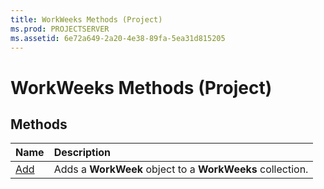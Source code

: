 ```yaml
---
title: WorkWeeks Methods (Project)
ms.prod: PROJECTSERVER
ms.assetid: 6e72a649-2a20-4e38-89fa-5ea31d815205
---
```



# WorkWeeks Methods (Project)

## Methods



|**Name**|**Description**|
|:-----|:-----|
|[Add](workweeks-add-method-project.md)|Adds a  **WorkWeek** object to a **WorkWeeks** collection.|

